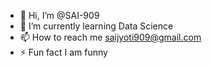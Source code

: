 - 👋 Hi, I’m @SAI-909
- 🌱 I’m currently learning Data Science
- 📫 How to reach me saijyoti909@gmail.com
- ⚡ Fun fact I am funny

<!---
SAI-909/SAI-909 is a ✨ special ✨ repository because its `README.md` (this file) appears on your GitHub profile.
You can click the Preview link to take a look at your changes.
--->

